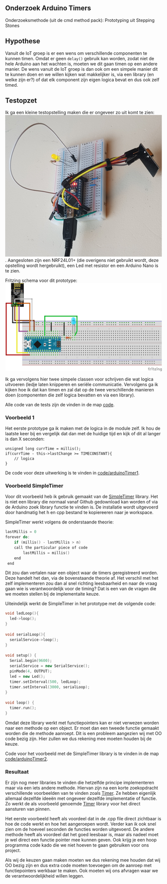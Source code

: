 Onderzoek Arduino Timers
----------------
Onderzoeksmethode (uit de cmd method pack):
Prototyping uit Stepping Stones

## Hypothese 
Vanuit de IoT groep is er een wens om verschillende componenten te kunnen timen. Omdat er geen `delay()` gebruik kan worden, zodat niet de hele Arduino aan het wachten is, moeten we dit gaan timen op een andere manier. De wens vanuit de IoT groep is dan ook om een simpele manier dit te kunnen doen en we willen kijken wat makkelijker is, via een library (en welke zijn er?) of dat elk component zijn eigen logica bevat en dus ook zelf timed. 

## Testopzet
Ik ga een kleine testopstelling maken die er ongeveer zo uit komt te zien: ![](media/foto_opstelling.jpg).
Aangesloten zijn een NRF24L01+ (die overigens niet gebruikt wordt, deze opstelling wordt hergebruikt), een Led met resistor en een Arduino Nano is te zien.

Fritzing schema voor dit prototype:
![](media/Arduino%20Nano%20NRF24%20node_bb.png) 

Ik ga vervolgens hier twee simpele classen voor schrijven die wat logica uitvoeren (ledje laten knipperen en seriële communicatie. Vervolgens ga ik kijken hoe ik dat kan timen en zal dat op de twee verschillende manieren doen (componenten die zelf logica bevatten en via een library).

Alle code van de tests zijn de vinden in de map [code](code).

### Voorbeeld 1
Het eerste prototype ga ik maken met de logica in de module zelf. Ik hou de laatste keer bij en vergelijk dat dan met de huidige tijd en kijk of dit al langer is dan X seconden:

```
unsigned long currTime = millis();
if(currTime - this->lastChange >= TIMECONSTANT){
	// logica
}
```

De code voor deze uitwerking is te vinden in [code/arduinoTimer1](code/arduinoTimer1).

### Voorbeeld SimpleTimer
Voor dit voorbeeld heb ik gebruik gemaakt van de [SimpleTimer](https://playground.arduino.cc/Code/SimpleTimer) library. 
Het is niet een library die normaal vanaf Github gedownload kan worden of via de Arduino zoek library functie te vinden is. De installatie wordt uitgevoerd door handmatig het h en cpp bestand te kopiereeren naar je workspace. 

SimpleTimer werkt volgens de onderstaande theorie:
```cpp
lastMillis = 0
forever do:
	if (millis() - lastMillis > n)
 	call the particular piece of code
		lastMillis = millis()
	end
 end
``` 
Dit zou dan vertalen naar een object waar de timers geregistreerd worden. Deze handelt het dan, via de bovenstaande theorie af. Het verschil met het zelf implementeren zou dan al snel richting leesbaarheid en naar de vraag gaan wie is verantwoordelijk voor de timing? Dat is een van de vragen die we moeten stellen bij de implementaite keuze.

Uiteindelijk werkt de SimpleTimer in het prototype met de volgende code:
```cpp
void ledLoop(){
  led->loop();
}

void serialLoop(){
  serialService->loop();
}

void setup() {
  Serial.begin(9600);
  serialService = new SerialService();
  pinMode(4, OUTPUT);
  led = new Led();
  timer.setInterval(500, ledLoop);
  timer.setInterval(3000, serialLoop);
}

void loop() {
  timer.run();
}
```

Omdat deze library werkt met functiepointers kan er niet verwezen worden naar een methode op een object. Er moet dan een tweede functie gemaakt worden die de methode aanroept. Dit is een probleem aangezien wij met OO code bezig zijn. Hier zullen we dus rekening mee moeten houden bij de keuze. 

Code voor het voorbeeld met de SimpleTimer library is te vinden in de map [code/arduinoTimer2](code/arduinoTimer2).

### Resultaat
Er zijn nog meer libraries te vinden die hetzelfde principe implementeren maar via een iets andere methode. Hiervan zijn na een korte zoekopdracht verschillende voorbeelden van te vinden zoals [Timer](https://playground.arduino.cc/Code/Timer). Ze hebben eigenlijk allemaal dezelfde ideeën met ongeveer dezelfde implementatie of functie. Zo werkt de als voorbeeld genoemde [Timer](https://playground.arduino.cc/Code/Timer) library voor het direct aansturen van pinnen.
 
Het eerste voorbeeld heeft als voordeel dat in de .cpp file direct zichtbaar is hoe de code werkt en hoe het aangeroepen wordt. Verder kan ik ook snel zien om de hoeveel seconden de functies worden uitgevoerd. De andere methode heeft als voordeel dat het goed leesbaar is, maar als nadeel moet je wel direct een functie pointer mee kunnen geven. Ook krijg je een hoop programma code kado die we niet hoeven te gaan gebruiken voor ons project.

Als wij de keuzen gaan maken moeten we dus rekening mee houden dat wij OO bezig zijn en dus extra code moeten toevoegen om de aanroep met functiepointers werkbaar te maken. Ook moeten wij ons afvragen waar we de verantwoordelijkheid willen leggen.